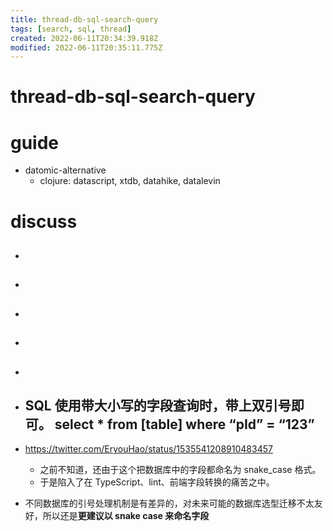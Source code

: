 ```yaml
---
title: thread-db-sql-search-query
tags: [search, sql, thread]
created: 2022-06-11T20:34:39.918Z
modified: 2022-06-11T20:35:11.775Z
---
```


# thread-db-sql-search-query

# guide

- datomic-alternative
  - clojure: datascript, xtdb, datahike, datalevin
# discuss
- ## 

- ## 

- ## 

- ## 

- ## 

- ## SQL 使用带大小写的字段查询时，带上双引号即可。 select * from [table] where “pId” = “123”
- https://twitter.com/EryouHao/status/1535541208910483457
  - 之前不知道，还由于这个把数据库中的字段都命名为 snake_case 格式。
  - 于是陷入了在 TypeScript、lint、前端字段转换的痛苦之中。

- 不同数据库的引号处理机制是有差异的，对未来可能的数据库选型迁移不太友好，所以还是**更建议以 snake case 来命名字段**
